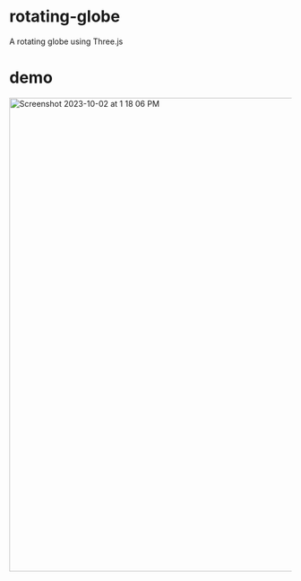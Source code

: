 # rotating-globe
A rotating globe using Three.js

# demo
<img width="844" alt="Screenshot 2023-10-02 at 1 18 06 PM" src="https://github.com/CharlieChenyuZhang/rotating-globe/assets/22360911/1c88ad39-9eb5-4f87-aa24-a323d3928e5d">

